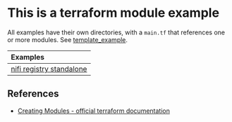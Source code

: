 # This is a terraform module example
All examples have their own directories, with a `main.tf` that references one or more modules. See [template_example](https://github.com/fredrikhgrelland/vagrant-hashistack-template/tree/master/template_example/example/standalone).

| Examples       |
| :------------- |
| [nifi registry standalone](standalone) |

## References
- [Creating Modules - official terraform documentation](https://www.terraform.io/docs/modules/index.html)
